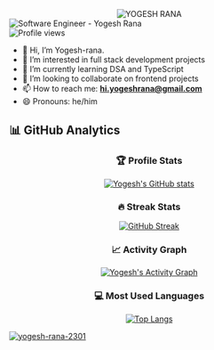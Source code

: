 <div align="center">
  <img 
    src="https://readme-typing-svg.demolab.com?font=Fira+Code&weight=600&size=32&duration=2000&pause=1000&color=9D07E8&background=0D111700&center=true&width=500&lines=%3C%2FYOGESH%3E;%3C%2FRANA%3E;YOGESH+RANA" 
    alt="YOGESH RANA"
  />
</div>
<div style="display: flex; justify-content: space-between; align-items: center; width: 100%;">
  <img src="https://img.shields.io/badge/Software_Engineer-Yogesh_Rana-24D424" alt="Software Engineer - Yogesh Rana" />
</div>
<img src="https://komarev.com/ghpvc/?username=yogesh-rana-2301&label=Profile%20views&color=0e75b6&style=flat" alt="Profile views" />

- 👋 Hi, I’m Yogesh-rana.  
- 👀 I’m interested in full stack development projects  
- 🌱 I’m currently learning DSA and TypeScript  
- 💞️ I’m looking to collaborate on frontend projects  
- 📫 How to reach me: **hi.yogeshrana@gmail.com**  
- 😄 Pronouns: he/him  



## 📊 GitHub Analytics
<div align="center">

### 🏆 Profile Stats
[![Yogesh's GitHub stats](https://github-readme-stats.vercel.app/api?username=Yogesh-rana-2301&show_icons=true&theme=dark&bg_color=0d1117&hide_border=true&include_all_commits=true&count_private=true)](https://github.com/Yogesh-rana-2301)

### 🔥 Streak Stats
[![GitHub Streak](https://streak-stats.demolab.com?user=Yogesh-rana-2301&theme=catppuccin-frappe&locale=en&exclude_days=Mon)](https://git.io/streak-stats)

### 📈 Activity Graph
[![Yogesh's Activity Graph](https://github-readme-activity-graph.vercel.app/graph?username=Yogesh-rana-2301&theme=github-dark&bg_color=0d1117&hide_border=true&area=true&area_color=58a6ff)](https://github.com/Yogesh-rana-2301)


### 💻 Most Used Languages
[![Top Langs](https://github-readme-stats.vercel.app/api/top-langs/?username=Yogesh-rana-2301&hide=Jupyter%20Notebook&layout=compact&theme=dark&bg_color=0d1117&hide_border=true&langs_count=6)](https://github.com/Yogesh-rana-2301)

</div>
<p align="left"> <a href="https://github.com/ryo-ma/github-profile-trophy"><img src="https://trophygh.kolioaris.xyz/?username=yogesh-rana-2301&theme=dracula&margin-w=15&margin-h=15" alt="yogesh-rana-2301" /></a> </p>



<!---
Yogesh-rana-2301/Yogesh-rana-2301 is a ✨ special ✨ repository because its `README.md` (this file) appears on your GitHub profile.
You can click the Preview link to take a look at your changes.
--->
